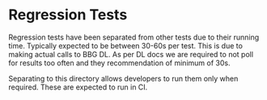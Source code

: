 ﻿# Regression Tests

Regression tests have been separated from other tests due to their running time. Typically expected to be between
30-60s per test. This is due to making actual calls to BBG DL. As per DL docs we are required to not poll for results
too often and they recommendation of minimum of 30s.

Separating to this directory allows developers to run them only when required. These are expected to run in CI.